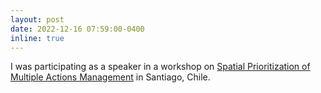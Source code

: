 ```yaml
---
layout: post
date: 2022-12-16 07:59:00-0400
inline: true
---
```


I was participating as a speaker in a workshop on [Spatial Prioritization of Multiple Actions Management](https://www.conservacionybienestarhumano.com/search/label/Noticias) in Santiago, Chile.